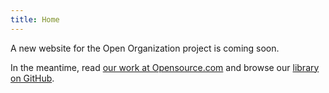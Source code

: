 ```yaml
---
title: Home
---
```


A new website for the Open Organization project is coming soon.

In the meantime, read [our work at Opensource.com](https://opensource.com/open-organization) and browse our [library on GitHub](https://github.com/open-organization).
